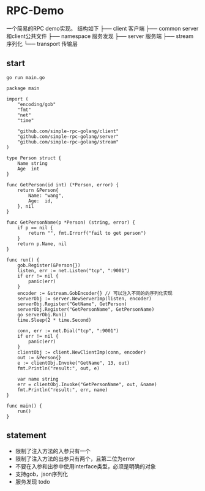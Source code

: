# RPC-Demo
一个简易的RPC demo实现。
结构如下
├── client		客户端
├── common 		server和client公共文件
├── namespace 	服务发现
├── server 		服务端
├── stream		序列化
└── transport	传输层

## start
```
go run main.go 
```

```golang
package main

import (
	"encoding/gob"
	"fmt"
	"net"
	"time"

	"github.com/simple-rpc-golang/client"
	"github.com/simple-rpc-golang/server"
	"github.com/simple-rpc-golang/stream"
)

type Person struct {
	Name string
	Age  int
}

func GetPerson(id int) (*Person, error) {
	return &Person{
		Name: "wang",
		Age:  id,
	}, nil
}

func GetPersonName(p *Person) (string, error) {
	if p == nil {
		return "", fmt.Errorf("fail to get person")
	}
	return p.Name, nil
}

func run() {
	gob.Register(&Person{})
	listen, err := net.Listen("tcp", ":9001")
	if err != nil {
		panic(err)
	}
	encoder := &stream.GobEncoder{} // 可以注入不同的的序列化实现
	serverObj := server.NewServerImp(listen, encoder)
	serverObj.Register("GetName", GetPerson)
	serverObj.Register("GetPersonName", GetPersonName)
	go serverObj.Run()
	time.Sleep(2 * time.Second)

	conn, err := net.Dial("tcp", ":9001")
	if err != nil {
		panic(err)
	}
	clientObj := client.NewClientImp(conn, encoder)
	out := &Person{}
	e := clientObj.Invoke("GetName", 13, out)
	fmt.Println("result:", out, e)

	var name string
	err = clientObj.Invoke("GetPersonName", out, &name)
	fmt.Println("result:", err, name)
}

func main() {
	run()
}

```

## statement
- 限制了注入方法的入参只有一个
- 限制了注入方法的出参只有两个，且第二位为error
- 不要在入参和出参中使用interface类型，必须是明确的对象
- 支持gob，json序列化
- 服务发现 todo
